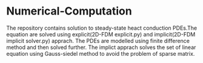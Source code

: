 # Numerical-Computation
The repository contains solution to steady-state heact conduction PDEs.The equation are solved using explicit(2D-FDM explicit.py) and implicit(2D-FDM implicit solver.py) apprach. The PDEs are modelled using finite difference method and then solved further. The implict apprach solves the set of linear equation using Gauss-siedel method to avoid the problem of sparse matrix.
